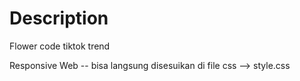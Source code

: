 
# Description
Flower code tiktok trend 

Responsive Web -- bisa langsung disesuikan di file css --> style.css
